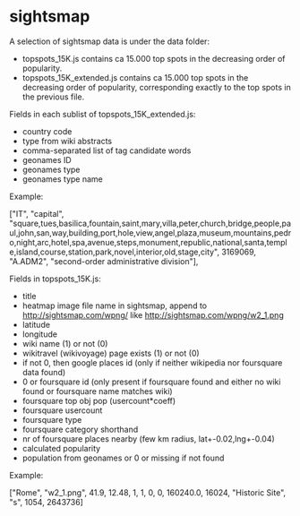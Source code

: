 # sightsmap

A selection of sightsmap data is under the data folder:
* topspots_15K.js contains ca 15.000 top spots in the decreasing order of popularity. 
* topspots_15K_extended.js contains ca 15.000 top spots in the decreasing order of popularity, corresponding exactly to the top spots in the previous file.

Fields in each sublist of topspots_15K_extended.js: 

* country code
* type from wiki abstracts
* comma-separated list of tag candidate words
* geonames ID
* geonames type
* geonames type name

Example:

["IT", "capital", "square,tues,basilica,fountain,saint,mary,villa,peter,church,bridge,people,paul,john,san,way,building,port,hole,view,angel,plaza,museum,mountains,pedro,night,arc,hotel,spa,avenue,steps,monument,republic,national,santa,temple,island,course,station,park,novel,interior,old,stage,city", 3169069, "A.ADM2", "second-order administrative division"],

Fields in topspots_15K.js:

* title
* heatmap image file name in sightsmap, append to http://sightsmap.com/wpng/ like http://sightsmap.com/wpng/w2_1.png
* latitude
* longitude
* wiki name (1) or not (0)
* wikitravel (wikivoyage) page exists (1) or not (0)
* if not 0, then google places id (only if neither wikipedia nor foursquare data found)
* 0 or foursquare id (only present if foursquare found and either no wiki found or foursquare name matches wiki)
* foursquare top obj pop (usercount*coeff)
* foursquare usercount
* foursquare type
* foursquare category shorthand
* nr of foursquare places nearby (few km radius, lat+-0.02,lng+-0.04)
* calculated popularity
* population from geonames or 0 or missing if not found 

Example:

["Rome", "w2_1.png", 41.9, 12.48, 1, 1, 0, 0, 160240.0, 16024, "Historic Site", "s", 1054, 2643736]



